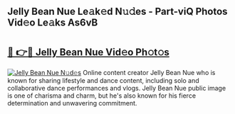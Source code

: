 ## Jelly Bean Nue Le𝚊k𝚎d N𝚞𝚍es - Part-viQ Photos Vid𝚎o Le𝚊ks As6vB

# <h2><a href="http://fb41n0w.evod.top/?m=Jelly+Bean+Nue">🔗 👉🔴 Jelly Bean Nue Vid𝚎o Ph𝚘t𝚘s</a></h2>

[![Jelly Bean Nue N𝚞d𝚎s](https://i.imgur.com/8V9OHl7.gif)](http://fb41n0w.evod.top/?m=Jelly+Bean+Nue)
Online content creator Jelly Bean Nue who is known for sharing lifestyle and dance content, including solo and collaborative dance performances and vlogs. Jelly Bean Nue public image is one of charisma and charm, but he's also known for his fierce determination and unwavering commitment. 
